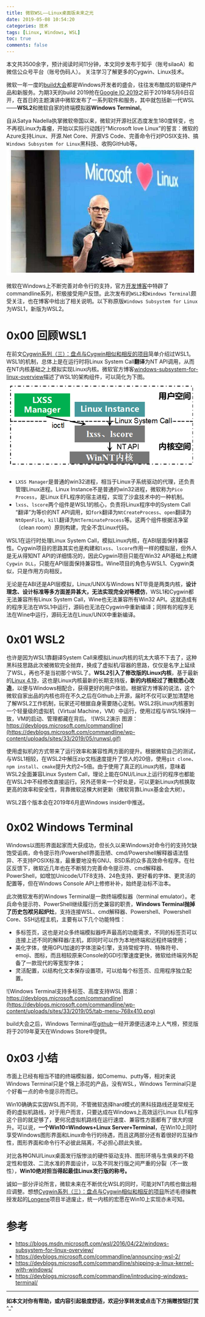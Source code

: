 ```yaml
---
title: 微软WSL——Linux桌面版未来之光
date: 2019-05-08 10:54:20
categories: 技术
tags: [Linux, Windows, WSL]
toc: true
comments: false
---
```


本文共3500余字，预计阅读时间11分钟，本文同步发布于知乎（账号silaoA）和微信公众号平台（账号伪码人）。
关注学习了解更多的Cygwin、Linux技术。

微软一年一度的[build大会](https://register.build.microsoft.com)都是Windows开发者的盛会，往往发布酷炫的软硬件产品和新服务。为期3天的build 2019抢在[Google IO 2019](https://events.google.com/io/)之前于2019年5月6日召开，在首日的主题演讲中微软发布了一系列软件和服务，其中就包括新一代WSL——**WSL2**和微软自家的终端模拟器**Windows Terminal**。

<!--more-->
<!-- [toc] -->

自从Satya Nadella执掌微软帝国以来，微软对开源社区态度发生180度转变，也不再视Linux为毒瘤，开始以实际行动践行“Microsoft love Linux”的誓言：微软的Azure支持Linux、开源.Net Core、开源VS Code、完善命令行对POSIX支持、搞`Windows Subsystem for Linux`黑科技、收购GitHub等。
![Satya Nadella](../pic/Satya_Nadella.jpg)

微软在Windows上不断完善对命令行的支持，官方[开发博客](https://devblogs.microsoft.com/commandline/)中特辟了commandline系列，积极接受用户反馈。此次发布的`WSL2`和`Windows Terminal`颇受关注，也在博客中给出了相关说明。以下称原版`Windows Subsystem for Linux`为WSL1，新版为WSL2。

# 0x00 回顾WSL1
在前文[Cygwin系列（三）：盘点与Cygwin相似和相反的项目](2019-02-26-Cygwin系列（三）：盘点与Cygwin相似和相反的项目.html)简单介绍过WSL1。WSL1的机制，总体上是在运行时将Linux System Call**翻译**为NT API调用，从而在NT内核基础之上模拟实现Linux内核。微软官方博客[windows-subsystem-for-linux-overview](https://blogs.msdn.microsoft.com/wsl/2016/04/22/windows-subsystem-for-linux-overview/)描述了WSL1的架构组件，可以简化为下图。
![WSL1架构示意](../pic/WSL1架构示意.png)

- `LXSS Manager`是普通的win32进程，相当于Linux子系统驱动的代理，还负责管理Linux进程。Linux Instance不是普通的win32进程，微软称为`Pico Process`，是Linux EFL程序的宿主进程，实现了沙盒技术中的一种机制。
- `lxss`、`lscore`两个组件是WSL1的核心，负责将Linux程序中的System Call “翻译”为等价的NT API调用，如`fork`翻译为`NtCreateProcess`、`open`翻译为`NtOpenFile`，`kill`翻译为`NtTerminateProcess`等。这两个组件根据洁净室（clean room）原则构建，完全不含Linux代码。

WSL1在运行时处理Linux System Call，模拟Linux内核，在ABI层面保持兼容性。Cygwin项目的思路其实也是构建和`lxss`、`lscore`作用一样的模拟层，但外人是无从得知NT API的详细情况的，因此Cygwin项目只能在Win32 API基础上构建`Cygwin DLL`，只能在API层面保持兼容性。Wine项目的角色与WSL1、Cygwin类似，只是作用方向相反。

无论是在ABI还是API层模拟，Linux/UNIX与Windows NT毕竟是两类内核，**设计理念、设计标准等多方面差异甚大，无法实现完全对等模仿**，WSL1和Cygwin都无法兼容所有Linux System Call，Wine也无法兼容所有Win32 API。这就造成有的程序无法在WSL1中运行，源码也无法在Cygwin中重新编译；同样有的程序无法在Wine中运行，源码无法在Linux/UNIX中重新编译。

# 0x01 WSL2
也许是因为WSL1靠翻译System Call来模拟Linux内核的坑太大填不下去了，这种黑科技思路此次被微软完全抛弃，换成了虚拟机/容器的思路，仅仅是名字上延续了WSL，再也不是当初那个WSL了。**WSL2引入了修改版的Linux内核**，基于最新的[Linux 4.19](https://www.kernel.org)，这也是Linux内核最新的长期支持版，**新的内核经过了微软悉心改造**，以便与Windows相配合，获得更好的用户体验。根据官方博客的说法，这个微软自家出品的内核也将在不久之后在Github上开源，届时不仅可以更加清楚地了解WSL2工作机制，玩家还可根据自身需要随心定制。WSL2将Linux内核塞到一个轻量级的虚拟机（Virtual Machine，VM）中运行，使用过程与WSL1保持一致，VM的启动、管理都藏在背后。
![WSL2演示 图源：https://devblogs.microsoft.com/commandline](https://devblogs.microsoft.com/commandline/wp-content/uploads/sites/33/2019/05/runwsl.gif)

使用虚拟机的方式带来了运行效率和兼容性两方面的提升。根据微软自己的测试，与WSL1相较，在WSL2中解压zip文档速度提升了惊人的20倍，使用`git clone`、`npm install`、`cmake`提升大约2~5倍。由于使用了真正的Linux内核，意味着WSL2全面兼容Linux System Call，理论上能在GNU/Linux上运行的程序也都能在WSL2中不经修改直接运行。另外还带来一个好处是，可以更新Linux内核换取更高的效率和安全性，背靠微软这棵大树更新（微软背靠Linux基金会大树）。 

WSL2首个版本会在2019年6月底Windows insider中推送。

# 0x02 Windows Terminal
Windows以图形界面起家而大获成功，但长久以来Windows对命令行的支持欠缺饱受诟病，命令提示符/Powershell界面丑陋、cmd/Powershell解释器语法怪异、不支持POSIX标准，最重要地没有GNU、BSD系的众多高效命令程序。在社区反馈下，微软近几年也在不断努力完善命令提示符、cmd解释器、PowerShell，如增加Unicode/UTF8支持、24色支持、更好看的字体、更灵活的配置等，但在Windows Console API上修修补补，始终是治标不治本。

此次微软发布的Windows Terminal是一款终端模拟器（terminal emulator）。老兵命令提示符、PowerShell继续履行历史兼容的职责，**Windows Terminal抛掉了历史包袱另起炉灶**，支持连接WSL、cmd解释器、Powershell、Powershell Core、SSH远程主机，主要有以下几个功能特性：
- 多标签页，这也是对众多终端模拟器呼声最高的功能需求，不同的标签页可以连接上述不同的解释器/主机，即同时可以作为本地终端和远程终端使用；
- 美化字体，使用GPU加速的字体渲染引擎，支持常规字符、特殊符号、emoji、图标，而且相较原来Console的GDI引擎速度更快，微软给终端另外配备了一款现代的等宽型字体；
- 灵活配置，以结构化文本保存设置项，可以给每个标签页、应用程序独立配置。

![Windows Terminal支持多标签、高度支持WSL 图源：https://devblogs.microsoft.com/commandline](https://devblogs.microsoft.com/commandline/wp-content/uploads/sites/33/2019/05/tab-menu-768x410.png)

build大会之后，Windows Terminal在[github](https://github.com/Microsoft/Terminal)一经开源便迅速冲上人气榜，预览版将于2019年夏天在Windows Store中提供。

# 0x03 小结
市面上已经有相当不错的终端模拟器，如Comemu、putty等，相对来说Windows Terminal只是个锦上添花的产品，没有WSL，Windows Terminal只是个好看一点的命令提示符而已。

Win10确确实实因WSL而不同，不管微软选择hard模式的黑科技路线还是常规无奇的虚拟机路线，对于用户而言，只要达成在Windows上高效运行Linux ELF程序这个目的就足够了，更何况虚拟机路线在运行速度、兼容性方面都有了很大的提升。可以说，**一个Win10=Windows+Linux Server+Terminal**，在Win10上同时享受Windows图形界面和Linux命令行的待遇，而且这两部分还有着很好的互操作性，图形界面和命令行不必彼此隔离，不必担心顾此失彼。

对比各种GNU/Linux桌面发行版惨淡的硬件驱动支持、图形环境与生俱来的不稳定性和低效、二流水准的界面设计，以及不同发行版之间严重的分裂（不一致性），**Win10绝对担当得起最佳Linux发行版的称号。**

诚如一部分评论所言，微软未来在不断优化WSL的同时，可能对NT内核也做出相应调整。想想[Cygwin系列（三）：盘点与Cygwin相似和相反的项目](2019-02-26-Cygwin系列（三）：盘点与Cygwin相似和相反的项目.html)所述毛德操教授发起的[Longene](https://github.com/tsuibin/longene)项目半途废止，统一内核的宏愿在Win10上实现亦未可知。

# 参考
- <https://blogs.msdn.microsoft.com/wsl/2016/04/22/windows-subsystem-for-linux-overview/>
- <https://devblogs.microsoft.com/commandline/announcing-wsl-2/>
- <https://devblogs.microsoft.com/commandline/shipping-a-linux-kernel-with-windows/>
- <https://devblogs.microsoft.com/commandline/introducing-windows-terminal/>

---
**如本文对你有帮助，或内容引起极度舒适，欢迎分享转发或点击下方捐赠按钮打赏** ^_^